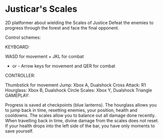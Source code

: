 # Justicar's Scales
2D platformer about wielding the Scales of Justice
Defeat the enemies to progress through the forest and face the final opponent.

Control schemes:

KEYBOARD:

WASD for movement + JKL for combat
- or -
Arrow keys for movement and QER for combat

CONTROLLER:

Thumbstick for movement
Jump: Xbox A, Dualshock Cross
Attack: R1
Hourglass: Xbox B, Dualshock Circle
Scales: Xbox Y, Dualshock Triangle
GAMEPLAY:

Progress is saved at checkpoints (blue lanterns).
The hourglass allows you to jump back in time, resetting enemies, your position, health and cooldowns.
The scales allow you to balance out all damage done recently.
When travelling back in time, divine damage from the scales does not reset.
If your health drops into the left side of the bar, you have only moments to save yourself.
